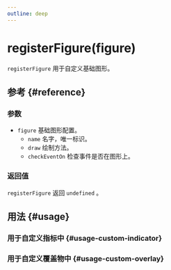 ```yaml
---
outline: deep
---
```


# registerFigure(figure)
`registerFigure` 用于自定义基础图形。

## 参考 {#reference}
<!--@include: @/@views/api/chart/registerFigure/reference.md-->

### 参数
- `figure` 基础图形配置。
  - `name` 名字，唯一标识。
  - `draw` 绘制方法。
  - `checkEventOn` 检查事件是否在图形上。


### 返回值
`registerFigure` 返回 `undefined` 。

## 用法 {#usage}
<script setup>
import CustomFigureCustomIndicator from '../../@views/api/samples/custom-figure-custom-indicator/index.vue'
import CustomFigureCustomOverlay from '../../@views/api/samples/custom-figure-custom-overlay/index.vue'
</script>

### 用于自定义指标中 {#usage-custom-indicator}
<CustomFigureCustomIndicator />

### 用于自定义覆盖物中 {#usage-custom-overlay}
<CustomFigureCustomOverlay />
